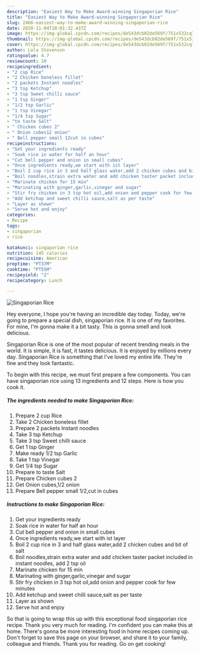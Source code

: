 ```yaml
---
description: "Easiest Way to Make Award-winning Singaporian Rice"
title: "Easiest Way to Make Award-winning Singaporian Rice"
slug: 2466-easiest-way-to-make-award-winning-singaporian-rice
date: 2020-11-04T10:01:32.437Z
image: https://img-global.cpcdn.com/recipes/de543dcb02de569f/751x532cq70/singaporian-rice-recipe-main-photo.jpg
thumbnail: https://img-global.cpcdn.com/recipes/de543dcb02de569f/751x532cq70/singaporian-rice-recipe-main-photo.jpg
cover: https://img-global.cpcdn.com/recipes/de543dcb02de569f/751x532cq70/singaporian-rice-recipe-main-photo.jpg
author: Lola Stevenson
ratingvalue: 4.7
reviewcount: 10
recipeingredient:
- "2 cup Rice"
- "2 Chicken boneless fillet"
- "2 packets Instant noodles"
- "3 tsp Ketchup"
- "3 tsp Sweet chilli sauce"
- "1 tsp Ginger"
- "1/2 tsp Garlic"
- "1 tsp Vinegar"
- "1/4 tsp Sugar"
- "to taste Salt"
- " Chicken cubes 2"
- " Onion cubes12 onion"
- " Bell pepper small 12cut in cubes"
recipeinstructions:
- "Get your ingredients ready"
- "Soak rice in water for half an hour"
- "Cut bell pepper and onion in small cubes"
- "Once ingredients ready,we start with ist layer"
- "Boil 2 cup rice in 3 and half glass water,add 2 chicken cubes and bit of salt"
- "Boil noodles,strain extra water and add chicken taster packet included in instant noodles, add 2 tsp oil"
- "Marinate chicken for 15 min"
- "Marinating with ginger,garlic,vinegar and sugar"
- "Stir fry chicken in 3 tsp hot oil,add onion and pepper cook for few minutes"
- "Add ketchup and sweet chilli sauce,salt as per taste"
- "Layer as shown"
- "Serve hot and enjoy"
categories:
- Recipe
tags:
- singaporian
- rice

katakunci: singaporian rice 
nutrition: 145 calories
recipecuisine: American
preptime: "PT37M"
cooktime: "PT55M"
recipeyield: "2"
recipecategory: Lunch

---
```



![Singaporian Rice](https://img-global.cpcdn.com/recipes/de543dcb02de569f/751x532cq70/singaporian-rice-recipe-main-photo.jpg)

Hey everyone, I hope you're having an incredible day today. Today, we're going to prepare a special dish, singaporian rice. It is one of my favorites. For mine, I'm gonna make it a bit tasty. This is gonna smell and look delicious.



Singaporian Rice is one of the most popular of recent trending meals in the world. It is simple, it is fast, it tastes delicious. It is enjoyed by millions every day. Singaporian Rice is something that I've loved my entire life. They're fine and they look fantastic.


To begin with this recipe, we must first prepare a few components. You can have singaporian rice using 13 ingredients and 12 steps. Here is how you cook it.

<!--inarticleads1-->

##### The ingredients needed to make Singaporian Rice:

1. Prepare 2 cup Rice
1. Take 2 Chicken boneless fillet
1. Prepare 2 packets Instant noodles
1. Take 3 tsp Ketchup
1. Take 3 tsp Sweet chilli sauce
1. Get 1 tsp Ginger
1. Make ready 1/2 tsp Garlic
1. Take 1 tsp Vinegar
1. Get 1/4 tsp Sugar
1. Prepare to taste Salt
1. Prepare  Chicken cubes 2
1. Get  Onion cubes,1/2 onion
1. Prepare  Bell pepper small 1/2,cut in cubes




<!--inarticleads2-->

##### Instructions to make Singaporian Rice:

1. Get your ingredients ready
1. Soak rice in water for half an hour
1. Cut bell pepper and onion in small cubes
1. Once ingredients ready,we start with ist layer
1. Boil 2 cup rice in 3 and half glass water,add 2 chicken cubes and bit of salt
1. Boil noodles,strain extra water and add chicken taster packet included in instant noodles, add 2 tsp oil
1. Marinate chicken for 15 min
1. Marinating with ginger,garlic,vinegar and sugar
1. Stir fry chicken in 3 tsp hot oil,add onion and pepper cook for few minutes
1. Add ketchup and sweet chilli sauce,salt as per taste
1. Layer as shown
1. Serve hot and enjoy




So that is going to wrap this up with this exceptional food singaporian rice recipe. Thank you very much for reading. I'm confident you can make this at home. There's gonna be more interesting food in home recipes coming up. Don't forget to save this page on your browser, and share it to your family, colleague and friends. Thank you for reading. Go on get cooking!
